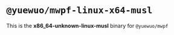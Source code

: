 # `@yuewuo/mwpf-linux-x64-musl`

This is the **x86_64-unknown-linux-musl** binary for `@yuewuo/mwpf`
